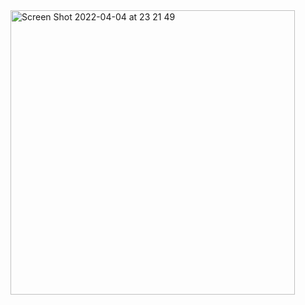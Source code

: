 <img width="455" alt="Screen Shot 2022-04-04 at 23 21 49" src="https://user-images.githubusercontent.com/93175238/161590379-df22afb2-040c-4b17-8400-658a22674f62.png">